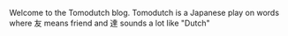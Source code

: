 Welcome to the Tomodutch blog. Tomodutch is a Japanese play on words where 友 means friend and 達 sounds a lot like "Dutch"